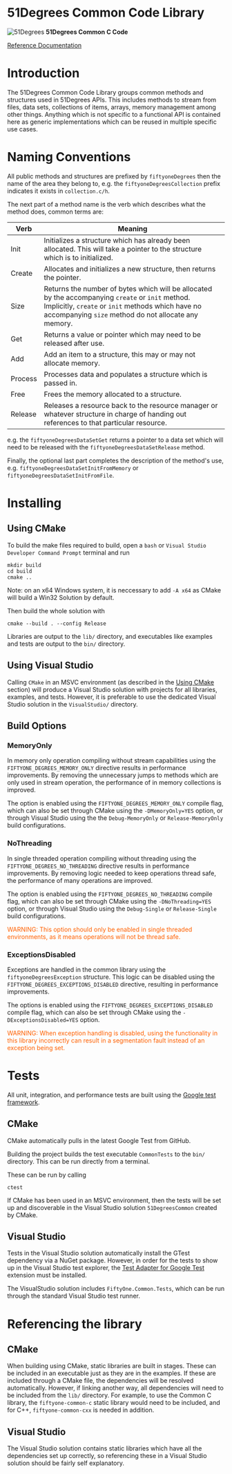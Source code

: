 # 51Degrees Common Code Library

![51Degrees](https://51degrees.com/DesktopModules/FiftyOne/Distributor/Logo.ashx?utm_source=github&utm_medium=repository&utm_content=home&utm_campaign=c-open-source "Data rewards the curious") **51Degrees Common C Code**

[Reference Documentation](https://51degrees.github.io/common-cxx "Reference documentation")

# Introduction

The 51Degrees Common Code Library groups common methods and structures used in 51Degrees APIs. This includes methods to stream from files, data sets, collections of items, arrays, memory management among other things. Anything which is not specific to a functional API is contained here as generic implementations which can be reused in multiple specific use cases.

# Naming Conventions

All public methods and structures are prefixed by `fiftyoneDegrees` then the name of the area they belong to, e.g. the `fiftyoneDegreesCollection` prefix indicates it exists in `collection.c/h`.

The next part of a method name is the verb which describes what the method does, common terms are:

| Verb | Meaning |
|-|-|
| Init | Initializes a structure which has already been allocated. This will take a pointer to the structure which is to initialized. |
| Create | Allocates and initializes a new structure, then returns the pointer. |
| Size | Returns the number of bytes which will be allocated by the accompanying `create` or `init` method. Implicitly, `create` or `init` methods which have no accompanying `size` method do not allocate any memory. |
| Get | Returns a value or pointer which may need to be released after use. |
| Add | Add an item to a structure, this may or may not allocate memory. |
| Process | Processes data and populates a structure which is passed in. |
| Free | Frees the memory allocated to a structure. |
| Release | Releases a resource back to the resource manager or whatever structure in charge of handing out references to that particular resource. |

e.g. the `fiftyoneDegreesDataSetGet` returns a pointer to a data set which will need to be released with the `fiftyoneDegreesDataSetRelease`
method.

Finally, the optional last part completes the description of the method's use, e.g. `fiftyoneDegreesDataSetInitFromMemory` or `fiftyoneDegreesDataSetInitFromFile`.

# Installing

## Using CMake

To build the make files required to build, open a `bash` or `Visual Studio Developer Command Prompt` terminal and run

```
mkdir build
cd build
cmake .. 
```
Note: on an x64 Windows system, it is neccessary to add `-A x64` as CMake will build a Win32 Solution by default.

Then build the whole solution with

```
cmake --build . --config Release
```

Libraries are output to the `lib/` directory, and executables like examples and tests are output to the `bin/` directory.

## Using Visual Studio

Calling `CMake` in an MSVC environment (as described in the [Using CMake](#Using-CMake) section) will produce a Visual Studio solution with projects for all libraries, examples, and tests. However, it is preferable to use the dedicated Visual Studio solution in the `VisualStudio/` directory.

## Build Options

### MemoryOnly

In memory only operation compiling without stream capabilities using the `FIFTYONE_DEGREES_MEMORY_ONLY` directive results in performance improvements. By removing the unnecessary jumps to methods which are only used in stream operation, the performance of in memory collections is improved.

The option is enabled using the `FIFTYONE_DEGREES_MEMORY_ONLY` compile flag, which can also be set through CMake using the `-DMemoryOnly=YES` option, or through Visual Studio using the the `Debug-MemoryOnly` or `Release-MemoryOnly` build configurations.

### NoThreading

In single threaded operation compiling without threading using the `FIFTYONE_DEGREES_NO_THREADING` directive results in performance improvements. By removing logic needed to keep operations thread safe, the performance of many operations are improved.

The option is enabled using the `FIFTYONE_DEGREES_NO_THREADING` compile flag, which can also be set through CMake using the `-DNoThreading=YES` option, or through Visual Studio using the `Debug-Single` or `Release-Single` build configurations.

<p style="color:#FF6000">WARNING: This option should only be enabled in single threaded environments, as it means operations will not be thread safe.</P>

### ExceptionsDisabled

Exceptions are handled in the common library using the `fiftyoneDegreesException` structure. This logic can be disabled using the `FIFTYONE_DEGREES_EXCEPTIONS_DISABLED` directive, resulting in performance improvements.

The options is enabled using the `FIFTYONE_DEGREES_EXCEPTIONS_DISABLED` compile flag, which can also be set through CMake using the `-DExceptionsDisabled=YES` option.

<p style="color:#FF6000">WARNING: When exception handling is disabled, using the functionality in this library incorrectly can result in a segmentation fault instead of an exception being set.<p>

# Tests

All unit, integration, and performance tests are built using the [Google test framework](https://github.com/google/googletest).

## CMake

CMake automatically pulls in the latest Google Test from GitHub.

Building the project builds the test executable `CommonTests` to the `bin/` directory. This can be run directly from a terminal.

These can be run by calling
```
ctest
```

If CMake has been used in an MSVC environment, then the tests will be set up and discoverable in the Visual Studio solution `51DegreesCommon` created by CMake.

## Visual Studio

Tests in the Visual Studio solution automatically install the GTest dependency via a NuGet package. However, in order for the tests to show up in the Visual Studio test explorer, the [Test Adapter for Google Test](https://marketplace.visualstudio.com/items?itemName=VisualCPPTeam.TestAdapterforGoogleTest) extension must be installed.

The VisualStudio solution includes `FiftyOne.Common.Tests`, which can be run through the standard Visual Studio test runner. 

# Referencing the library

## CMake

When building using CMake, static libraries are built in stages. These can be included in an executable just as they are in the examples. If these are included through a CMake file, the dependencies will be resolved automatically. However, if linking another way, all dependencies will need to be included from the `lib/` directory. For example, to use the Common C library, the `fiftyone-common-c` static library would need to be included, and for C++, `fiftyone-common-cxx` is needed in addition.

## Visual Studio

The Visual Studio solution contains static libraries which have all the dependencies set up correctly, so referencing these in a Visual Studio solution should be fairly self explanatory.